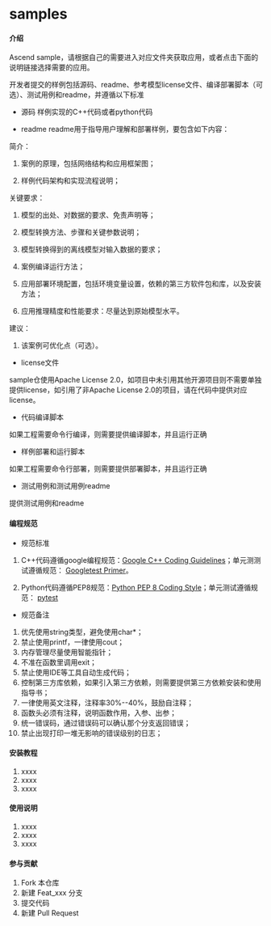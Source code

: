 # samples

#### 介绍
Ascend sample，请根据自己的需要进入对应文件夹获取应用，或者点击下面的说明链接选择需要的应用。

开发者提交的样例包括源码、readme、参考模型license文件、编译部署脚本（可选）、测试用例和readme，并遵循以下标准

- 源码
样例实现的C++代码或者python代码

- readme
readme用于指导用户理解和部署样例，要包含如下内容：

简介：

1. 案例的原理，包括网络结构和应用框架图；

2. 样例代码架构和实现流程说明；

关键要求：

1. 模型的出处、对数据的要求、免责声明等；

2. 模型转换方法、步骤和关键参数说明；

3. 模型转换得到的离线模型对输入数据的要求；

4. 案例编译运行方法；

5. 应用部署环境配置，包括环境变量设置，依赖的第三方软件包和库，以及安装方法；

6. 应用推理精度和性能要求：尽量达到原始模型水平。


建议：

1. 该案例可优化点（可选）。

- license文件

sample仓使用Apache License 2.0，如项目中未引用其他开源项目则不需要单独提供license，如引用了非Apache License 2.0的项目，请在代码中提供对应license。

- 代码编译脚本

如果工程需要命令行编译，则需要提供编译脚本，并且运行正确

- 样例部署和运行脚本

如果工程需要命令行部署，则需要提供部署脚本，并且运行正确

- 测试用例和测试用例readme

提供测试用例和readme



#### 编程规范

- 规范标准	

1. C++代码遵循google编程规范：[Google C++ Coding Guidelines](http://google.github.io/styleguide/cppguide.html)；单元测测试遵循规范： [Googletest Primer](https://github.com/google/googletest/blob/master/googletest/docs/primer.md)。

2. Python代码遵循PEP8规范：[Python PEP 8 Coding Style](https://pep8.org/)；单元测试遵循规范： [pytest](http://www.pytest.org/en/latest/)

- 规范备注	

1. 优先使用string类型，避免使用char*；
2. 禁止使用printf，一律使用cout；
3. 内存管理尽量使用智能指针；
4. 不准在函数里调用exit；
5. 禁止使用IDE等工具自动生成代码；
6. 控制第三方库依赖，如果引入第三方依赖，则需要提供第三方依赖安装和使用指导书；
7. 一律使用英文注释，注释率30%--40%，鼓励自注释；
8. 函数头必须有注释，说明函数作用，入参、出参；
9. 统一错误码，通过错误码可以确认那个分支返回错误；
10. 禁止出现打印一堆无影响的错误级别的日志；

#### 安装教程

1.  xxxx
2.  xxxx
3.  xxxx

#### 使用说明

1.  xxxx
2.  xxxx
3.  xxxx

#### 参与贡献

1.  Fork 本仓库
2.  新建 Feat_xxx 分支
3.  提交代码
4.  新建 Pull Request



